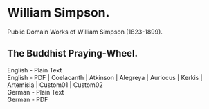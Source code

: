 # William Simpson.

Public Domain Works of William Simpson (1823-1899).

## The Buddhist Praying-Wheel.

English - Plain Text  
English - PDF | Coelacanth | Atkinson | Alegreya | Auriocus | Kerkis | Artemisia | Custom01 | Custom02  
German - Plain Text  
German - PDF  
